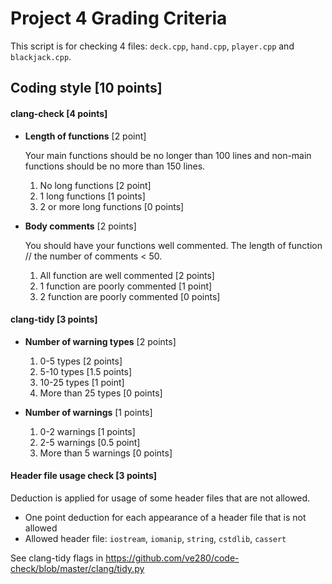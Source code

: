 # Project 4 Grading Criteria

This script is for checking 4 files: `deck.cpp`, `hand.cpp`, `player.cpp` and `blackjack.cpp`. 

## Coding style [10 points]

#### clang-check [4 points]
* **Length of functions** [2 point]

  Your main functions should be no longer than 100 lines and non-main functions should be no more than 150 lines.

  1. No long functions [2 point]
  2. 1 long functions [1 points]
  3. 2 or more long functions [0 points]

* **Body comments** [2 points]

  You should have your functions well commented. The length of function // the number of comments < 50.

  1. All function are well commented [2 points]
  2. 1 function are poorly commented [1 point]
  3. 2 function are poorly commented [0 points]

#### clang-tidy [3 points]
* **Number of warning types** [2 points]
  1. 0-5 types [2 points]
  2. 5-10 types [1.5 points]
  3. 10-25 types [1 point]
  4. More than 25 types [0 points]

* **Number of warnings** [1 points]
  1. 0-2 warnings [1 points]
  2. 2-5 warnings [0.5 point]
  3. More than 5 warnings [0 points]

#### Header file usage check [3 points]

Deduction is applied for usage of some header files that are not allowed.

- One point deduction for each appearance of a header file that is not allowed
- Allowed header file:  `iostream`, `iomanip`, `string`, `cstdlib`, `cassert`

See clang-tidy flags in https://github.com/ve280/code-check/blob/master/clang/tidy.py
